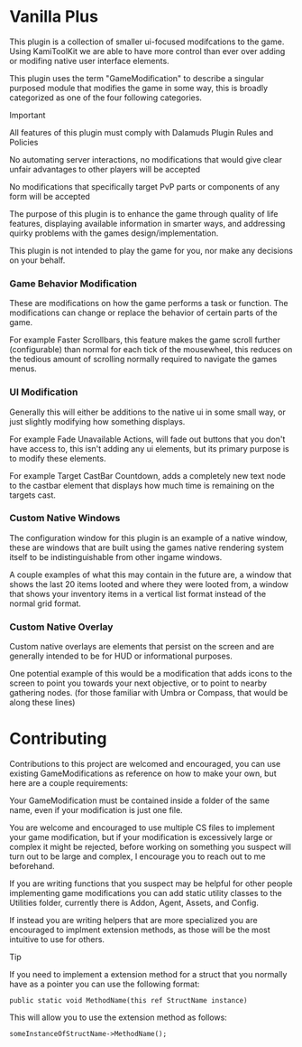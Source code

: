 # Vanilla Plus

This plugin is a collection of smaller ui-focused modifcations to the game. Using KamiToolKit we are able to have more control than ever over adding or modifing native user interface elements.

This plugin uses the term "GameModification" to describe a singular purposed module that modifies the game in some way, this is broadly categorized as one of the four following categories.

> [!IMPORTANT]  
> All features of this plugin must comply with Dalamuds Plugin Rules and Policies
> 
> No automating server interactions, no modifications that would give clear unfair advantages to other players will be accepted
> 
> No modifications that specifically target PvP parts or components of any form will be accepted

The purpose of this plugin is to enhance the game through quality of life features, displaying available information in smarter ways, and addressing quirky problems with the games design/implementation.

This plugin is not intended to play the game for you, nor make any decisions on your behalf.

### Game Behavior Modification

These are modifications on how the game performs a task or function. The modifications can change or replace the behavior of certain parts of the game.

For example Faster Scrollbars, this feature makes the game scroll further (configurable) than normal for each tick of the mousewheel, this reduces on the tedious amount of scrolling normally required to navigate the games menus.

### UI Modification

Generally this will either be additions to the native ui in some small way, or just slightly modifying how something displays.

For example Fade Unavailable Actions, will fade out buttons that you don't have access to, this isn't adding any ui elements, but its primary purpose is to modify these elements.

For example Target CastBar Countdown, adds a completely new text node to the castbar element that displays how much time is remaining on the targets cast.

### Custom Native Windows

The configuration window for this plugin is an example of a native window, these are windows that are built using the games native rendering system itself to be indistinguishable from other ingame windows.

A couple examples of what this may contain in the future are, a window that shows the last 20 items looted and where they were looted from, a window that shows your inventory items in a vertical list format instead of the normal grid format.

### Custom Native Overlay

Custom native overlays are elements that persist on the screen and are generally intended to be for HUD or informational purposes.

One potential example of this would be a modification that adds icons to the screen to point you towards your next objective, or to point to nearby gathering nodes.
(for those familiar with Umbra or Compass, that would be along these lines)

# Contributing

Contributions to this project are welcomed and encouraged, you can use existing GameModifications as reference on how to make your own, but here are a couple requirements:

Your GameModification must be contained inside a folder of the same name, even if your modification is just one file.

You are welcome and encouraged to use multiple CS files to implement your game modification, but if your modification is excessively large or complex it might be rejected, before working on something you suspect will turn out to be large and complex, I encourage you to reach out to me beforehand.

If you are writing functions that you suspect may be helpful for other people implementing game modifications you can add static utility classes to the Utilities folder, currently there is Addon, Agent, Assets, and Config.

If instead you are writing helpers that are more specialized you are encouraged to implment extension methods, as those will be the most intuitive to use for others.

> [!TIP]
> If you need to implement a extension method for a struct that you normally have as a pointer you can use the following format:
> 
> `public static void MethodName(this ref StructName instance)`
>
> This will allow you to use the extension method as follows:
>
> `someInstanceOfStructName->MethodName();`
